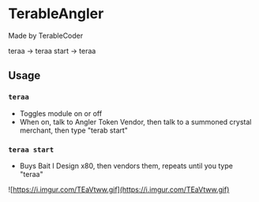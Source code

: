 # TerableAngler

Made by TerableCoder

teraa -> teraa start -> teraa

## Usage
### `teraa` 
- Toggles module on or off
- When on, talk to Angler Token Vendor, then talk to a summoned crystal merchant, then type "terab start"
### `teraa start` 
- Buys Bait I Design x80, then vendors them, repeats until you type "teraa"

![https://i.imgur.com/TEaVtww.gif](https://i.imgur.com/TEaVtww.gif)